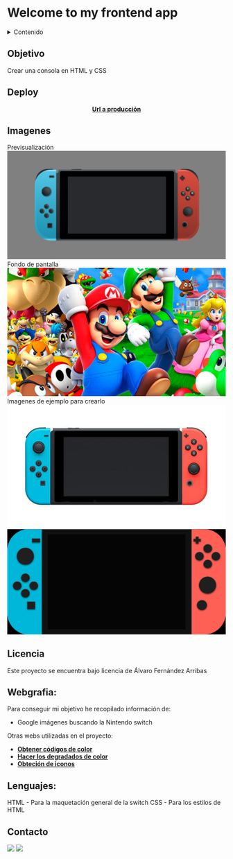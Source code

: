 # Welcome to my frontend app  

<details>
  <summary>Contenido</summary>
  <ol>
    <li><a href="#objetivo">Objetivo</a></li>
    <li><a href="#deploy">Deploy</a></li>
    <li><a href="#imagenes">Imágenes</a></li>
    <li><a href="#licencia">Licencia</a></li>
    <li><a href="#webgrafia">Webgrafia</a></li>
    <li><a href="#lenguajes">Lenguajes</a></li>
    <li><a href="#contacto">Contacto</a></li>
  </ol>
</details>

## Objetivo
Crear una consola en HTML y CSS  
  
## Deploy
<div align="center">
    <a href="https://roekan.github.io/FED-29-05--Proyecto-Consola-/"><strong>Url a producción </strong></a>
</div>

## Imagenes
Previsualización<br/>
<img src="./images/Imagen-nintendo-switch.png"><br/>
Fondo de pantalla<br/>
<img src="./images/fondo.jpg"><br/>
Imagenes de ejemplo para crearlo<br/>
<img src="./images/imagenes-ejemplo/switch.jpg"><br/>
<img src="./images/imagenes-ejemplo/switch-psd.jpg">


## Licencia
Este proyecto se encuentra bajo licencia de Álvaro Fernández Arribas

## Webgrafia:
Para conseguir mi objetivo he recopilado información de:

- Google imágenes buscando la Nintendo switch

Otras webs utilizadas en el proyecto:

- <a href="https://pickcoloronline.com/"><strong>Obtener códigos de color </strong></a>
- <a href="https://cssgradient.io/"><strong>Hacer los degradados de color </strong></a>
- <a href="https://www.iconhunt.site/"><strong>Obteción de iconos </strong></a>

## Lenguajes:

HTML - Para la maquetación general de la switch
CSS - Para los estilos de HTML

## Contacto

<a href = "mailto:roekan03@gmail.com"><img src="https://img.shields.io/badge/Gmail-C6362C?style=for-the-badge&logo=gmail&logoColor=white" target="_blank"></a>
<a href="https://es.linkedin.com/in/alvaro-fern%C3%A1ndez-arribas-120963223" target="_blank"><img src="https://img.shields.io/badge/-LinkedIn-%230077B5?style=for-the-badge&logo=linkedin&logoColor=white" target="_blank"></a> 
</p>
